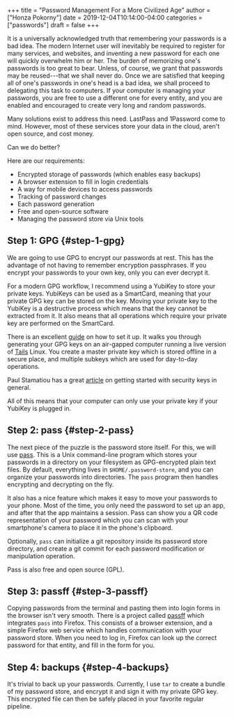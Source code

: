 +++
title = "Password Management For a More Civilized Age"
author = ["Honza Pokorny"]
date = 2019-12-04T10:14:00-04:00
categories = ["passwords"]
draft = false
+++

It is a universally acknowledged truth that remembering your passwords is a bad
idea.  The modern Internet user will inevitably be required to register for
many services, and websites, and inventing a new password for each one will
quickly overwhelm him or her.  The burden of memorizing one's passwords is too
great to bear.  Unless, of course, we grant that passwords may be reused---that
we shall never do.  Once we are satisfied that keeping all of one's passwords
in one's head is a bad idea, we shall proceed to delegating this task to
computers.  If your computer is managing your passwords, you are free to use a
different one for every entity, and you are enabled and encouraged to create
very long and random passwords.

Many solutions exist to address this need.  LastPass and 1Password come to
mind.  However, most of these services store your data in the cloud, aren't
open source, and cost money.

Can we do better?

Here are our requirements:

-   Encrypted storage of passwords (which enables easy backups)
-   A browser extension to fill in login credentials
-   A way for mobile devices to access passwords
-   Tracking of password changes
-   Each password generation
-   Free and open-source software
-   Managing the password store via Unix tools


## Step 1: GPG {#step-1-gpg}

We are going to use GPG to encrypt our passwords at rest.  This has the
advantage of not having to remember encryption passphrases.  If you encrypt
your passwords to your own key, only you can ever decrypt it.

For a modern GPG workflow, I recommend using a YubiKey to store your private
keys.  YubiKeys can be used as a SmartCard, meaning that your private GPG key
can be stored on the key.  Moving your private key to the YubiKey is a
destructive process which means that the key cannot be extracted from it.  It
also means that all operations which require your private key are performed on
the SmartCard.

There is an excellent [guide](https://github.com/drduh/YubiKey-Guide) on how to set it up.  It walks you through
generating your GPG keys on an air-gapped computer running a live version of
[Tails](https://tails.boum.org/) Linux.  You create a master private key which is stored offline in a
secure place, and multiple subkeys which are used for day-to-day operations.

Paul Stamatiou has a great [article](https://paulstamatiou.com/getting-started-with-security-keys/) on getting started with security keys in
general.

All of this means that your computer can only use your private key if your
YubiKey is plugged in.


## Step 2: pass {#step-2-pass}

The next piece of the puzzle is the password store itself.  For this, we will
use [pass](https://www.passwordstore.org/).  This is a Unix command-line program which stores your passwords
in a directory on your filesystem as GPG-encrypted plain text files.  By
default, everything lives in `$HOME/.password-store`, and you can organize
your passwords into directories.  The `pass` program then handles encrypting
and decrypting on the fly.

It also has a nice feature which makes it easy to move your passwords to your
phone.  Most of the time, you only need the password to set up an app, and
after that the app maintains a session.  Pass can show you a QR code
representation of your password which you can scan with your smartphone's
camera to place it in the phone's clipboard.

Optionally, `pass` can initialize a git repository inside its password store
directory, and create a git commit for each password modification or
manipulation operation.

Pass is also free and open source (GPL).


## Step 3: passff {#step-3-passff}

Copying passwords from the terminal and pasting them into login forms in the
browser isn't very smooth.  There is a project called [passff](https://github.com/passff/passff) which
integrates `pass` into Firefox.  This consists of a browser extension, and a
simple Firefox web service which handles communication with your password
store.  When you need to log in, Firefox can look up the correct password for
that entity, and fill in the form for you.


## Step 4: backups {#step-4-backups}

It's trivial to back up your passwords.  Currently, I use `tar` to create a
bundle of my password store, and encrypt it and sign it with my private GPG
key.  This encrypted file can then be safely placed in your favorite regular
pipeline.
